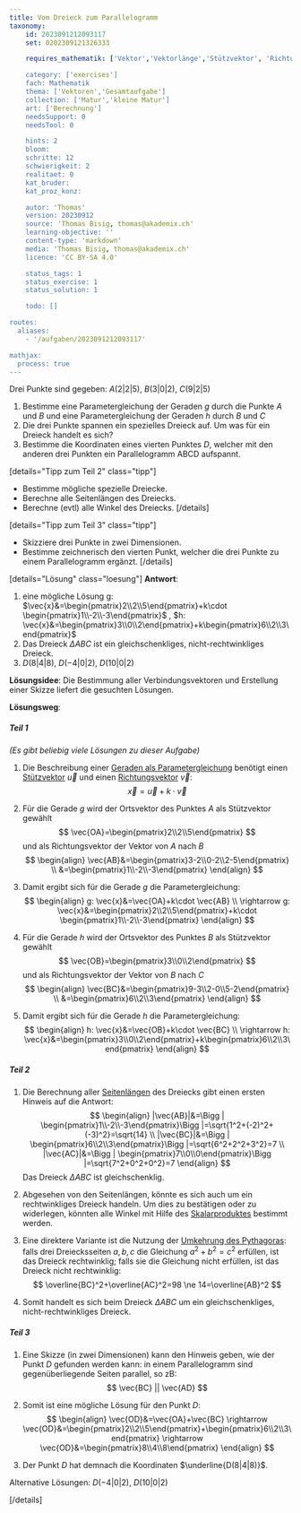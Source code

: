 ```yaml
---
title: Vom Dreieck zum Parallelogramm
taxonomy:
	id: 2023091212093117
	set: 0202309121326333

	requires_mathematik: ['Vektor','Vektorlänge','Stützvektor', 'Richtungsvektor',Parametergleichung','Umkehrung des Pythagoras','Parallelogramm']

	category: ['exercises']
	fach: Mathematik
	thema: ['Vektoren','Gesamtaufgabe']
	collection: ['Matur','kleine Matur']
	art: ['Berechnung']
	needsSupport: 0
	needsTool: 0

	hints: 2
	bloom: 
	schritte: 12
	schwierigkeit: 2
	realitaet: 0
	kat_bruder:
	kat_proz_konz: 

	autor: 'Thomas'
	version: 20230912
	source: 'Thomas Bisig, thomas@akademix.ch'
	learning-objective: ''
	content-type: 'markdown'
	media: 'Thomas Bisig, thomas@akademix.ch'
	licence: 'CC BY-SA 4.0'

	status_tags: 1
	status_exercise: 1
	status_solution: 1

	todo: []

routes:
  aliases:
    - '/aufgaben/2023091212093117'

mathjax:
  process: true
---
```


Drei Punkte sind gegeben: $A(2|2|5)$,  $B(3|0|2)$,  $C(9|2|5)$

1. Bestimme eine Parametergleichung der Geraden $g$ durch die Punkte $A$ und $B$ und eine Parametergleichung der Geraden $h$ durch $B$ und $C$
2. Die drei Punkte spannen ein spezielles Dreieck auf. Um was für ein Dreieck handelt es sich?
3. Bestimme die Koordinaten eines vierten Punktes $D$, welcher mit den anderen drei Punkten ein Parallelogramm ABCD aufspannt.


[details="Tipp zum Teil 2" class="tipp"]
- Bestimme mögliche spezielle Dreiecke.
- Berechne alle Seitenlängen des Dreiecks.
- Berechne (evtl) alle Winkel des Dreiecks.
[/details]

[details="Tipp zum Teil 3" class="tipp"]
- Skizziere drei Punkte in zwei Dimensionen.
- Bestimme zeichnerisch den vierten Punkt, welcher die drei Punkte zu einem Parallelogramm ergänzt.
[/details]

[details="Lösung" class="loesung"]
**Antwort**:
1. eine mögliche Lösung g: $\vec{x}&=\begin{pmatrix}2\\2\\5\end{pmatrix}+k\cdot \begin{pmatrix}1\\-2\\-3\end{pmatrix}$ , $h: \vec{x}&=\begin{pmatrix}3\\0\\2\end{pmatrix}+k\begin{pmatrix}6\\2\\3\end{pmatrix}$
2. Das Dreieck $\Delta ABC$ ist ein gleichschenkliges, nicht-rechtwinkliges Dreieck.
3. $D(8|4|8)$, $D(-4|0|2)$, $D(10|0|2)$

**Lösungsidee**: Die Bestimmung aller Verbindungsvektoren und Erstellung einer Skizze liefert die gesuchten Lösungen.

**Lösungsweg**:

##### Teil 1
_(Es gibt beliebig viele Lösungen zu dieser Aufgabe)_
1. Die Beschreibung einer [Geraden als Parametergleichung](/konzepte/parametergleichung) benötigt einen [Stützvektor](/konzepte/stuetzvektor) $\vec{u}$ und einen [Richtungsvektor](/konzepte/richtungsvektor) $\vec{v}$:
$$
\vec{x}=\vec{u}+k\cdot \vec{v}
$$

2. Für die Gerade $g$ wird der Ortsvektor des Punktes $A$ als Stützvektor gewählt
$$
\vec{OA}=\begin{pmatrix}2\\2\\5\end{pmatrix}
$$
und als Richtungsvektor der Vektor von $A$ nach $B$
$$
\begin{align}
\vec{AB}&=\begin{pmatrix}3-2\\0-2\\2-5\end{pmatrix} \\
&=\begin{pmatrix}1\\-2\\-3\end{pmatrix}
\end{align}
$$

3. Damit ergibt sich für die Gerade $g$ die Parametergleichung:
$$
\begin{align}
g: \vec{x}&=\vec{OA}+k\cdot \vec{AB} \\
\rightarrow g: \vec{x}&=\begin{pmatrix}2\\2\\5\end{pmatrix}+k\cdot \begin{pmatrix}1\\-2\\-3\end{pmatrix}
\end{align}
$$

4. Für die Gerade $h$ wird der Ortsvektor des Punktes $B$ als Stützvektor gewählt
$$
\vec{OB}=\begin{pmatrix}3\\0\\2\end{pmatrix}
$$
und als Richtungsvektor der Vektor von $B$ nach $C$
$$
\begin{align}
\vec{BC}&=\begin{pmatrix}9-3\\2-0\\5-2\end{pmatrix} \\
&=\begin{pmatrix}6\\2\\3\end{pmatrix}
\end{align}
$$

5. Damit ergibt sich für die Gerade $h$ die Parametergleichung:
$$
\begin{align}
h: \vec{x}&=\vec{OB}+k\cdot \vec{BC} \\
\rightarrow h: \vec{x}&=\begin{pmatrix}3\\0\\2\end{pmatrix}+k\begin{pmatrix}6\\2\\3\end{pmatrix}
\end{align}
$$


##### Teil 2
1. Die Berechnung aller [Seitenlängen](/konzepte/vektorlaenge) des Dreiecks gibt einen ersten Hinweis auf die Antwort:
$$
\begin{align}
|\vec{AB}|&=\Bigg | \begin{pmatrix}1\\-2\\-3\end{pmatrix}\Bigg |=\sqrt{1^2+(-2)^2+(-3)^2}=\sqrt{14} \\
|\vec{BC}|&=\Bigg | \begin{pmatrix}6\\2\\3\end{pmatrix}\Bigg |=\sqrt{6^2+2^2+3^2}=7 \\
|\vec{AC}|&=\Bigg | \begin{pmatrix}7\\0\\0\end{pmatrix}\Bigg |=\sqrt{7^2+0^2+0^2}=7
\end{align}
$$
Das Dreieck $\Delta ABC$ ist gleichschenklig.

2. Abgesehen von den Seitenlängen, könnte es sich auch um ein rechtwinkliges Dreieck handeln. Um dies zu bestätigen oder zu widerlegen, könnten alle Winkel mit Hilfe des [Skalarproduktes](/konzepte/skalarprodukt) bestimmt werden.

3. Eine direktere Variante ist die Nutzung der [Umkehrung des Pythagoras](/konzepte/umkehrung-des-pythagoras): falls drei Dreiecksseiten $a,b,c$ die Gleichung $a^2+b^2=c^2$ erfüllen, ist das Dreieck rechtwinklig; falls sie die Gleichung nicht erfüllen, ist das Dreieck nicht rechtwinklig:
$$
\overline{BC}^2+\overline{AC}^2=98 \ne 14=\overline{AB}^2
$$

3. Somit handelt es sich beim Dreieck $\Delta ABC$ um ein gleichschenkliges, nicht-rechtwinkliges Dreieck.

##### Teil 3
1. Eine Skizze (in zwei Dimensionen) kann den Hinweis geben, wie der Punkt $D$ gefunden werden kann: in einem Parallelogramm sind gegenüberliegende Seiten parallel, so zB:
$$
\vec{BC} || \vec{AD}
$$

2. Somit ist eine mögliche Lösung für den Punkt $D$:
$$
\begin{align}
\vec{OD}&=\vec{OA}+\vec{BC}
\rightarrow \vec{OD}&=\begin{pmatrix}2\\2\\5\end{pmatrix}+\begin{pmatrix}6\\2\\3\end{pmatrix}
\rightarrow \vec{OD}&=\begin{pmatrix}8\\4\\8\end{pmatrix}
\end{align}
$$

3. Der Punkt $D$ hat demnach die Koordinaten $\underline{D(8|4|8)}$.

Alternative Lösungen: $D(-4|0|2)$, $D(10|0|2)$

[/details]